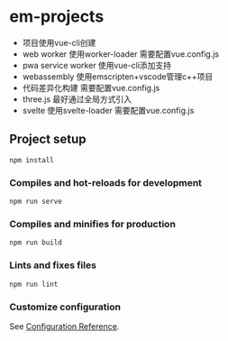 # em-projects
- 项目使用vue-cli创建
- web worker 使用worker-loader 需要配置vue.config.js
- pwa service worker 使用vue-cli添加支持
- webassembly 使用emscripten+vscode管理c++项目
- 代码差异化构建 需要配置vue.config.js
- three.js 最好通过全局方式引入
- svelte 使用svelte-loader 需要配置vue.config.js
## Project setup
```
npm install
```

### Compiles and hot-reloads for development
```
npm run serve
```

### Compiles and minifies for production
```
npm run build
```

### Lints and fixes files
```
npm run lint
```

### Customize configuration
See [Configuration Reference](https://cli.vuejs.org/config/).

